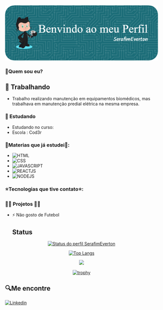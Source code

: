![imagem de Boas Vindas](./github-header-image.png)

### 🤔Quem sou eu?

## 🔭 Trabalhando
- Trabalho realizando manutenção em equipamentos biomédicos,
  mas trabalhava em manutenção predial elétrica na mesma empresa.

### 🌱 Estudando
- Estudando no curso:
- Escola : Cod3r

### 🌟Materias que já estudei🌟:
  -  ![HTML](https://img.shields.io/badge/HTML5-E34F26?style=for-the-badge&logo=html5&logoColor=white)
  -  ![CSS](https://img.shields.io/badge/CSS3-1572B6?style=for-the-badge&logo=css3&logoColor=white)
  -  ![JAVASCRIPT](https://img.shields.io/badge/JavaScript-323330?style=for-the-badge&logo=javascript&logoColor=F7DF1E)
  -  ![REACTJS](https://img.shields.io/badge/React-20232A?style=for-the-badge&logo=react&logoColor=61DAFB)
  -  ![NODEJS](https://img.shields.io/badge/Node%20js-339933?style=for-the-badge&logo=nodedotjs&logoColor=white)

### ⭐Tecnologias que tive contato⭐:

 
### 👷‍♂️ Projetos 👷‍♂️
  
- ⚡ Não gosto de Futebol

  ## Status

<div align="center">
  
  [![Status do perfil SerafimEverton](https://github-readme-stats.vercel.app/api?username=SerafimEverton&hide=prs,issues,contribs&show_icons=true&theme=dracula)](https://github.com/SerafimEverton/github-readme-stats)

  [![Top Langs](https://github-readme-stats.vercel.app/api/top-langs/?username=SerafimEverton&theme=dracula&layout=compact)](https://github.com/SerafimEverton/github-readme-stats)

![](http://github-profile-summary-cards.vercel.app/api/cards/profile-details?username=SerafimEverton&theme=dracula)

[![trophy](https://github-profile-trophy.vercel.app/?username=serafimEverton&theme=onedark&rank=C,B,A,AA,AAA,S&margin-w=15&column=2)](https://github.com/ryo-ma/github-profile-trophy)

</div>

## 🔍Me encontre

[![Linkedin](https://img.shields.io/badge/LinkedIn-0077B5?style=for-the-badge&logo=linkedin&logoColor=white)](https://www.linkedin.com/in/everton-da-silva-serafim-1b0353117)



